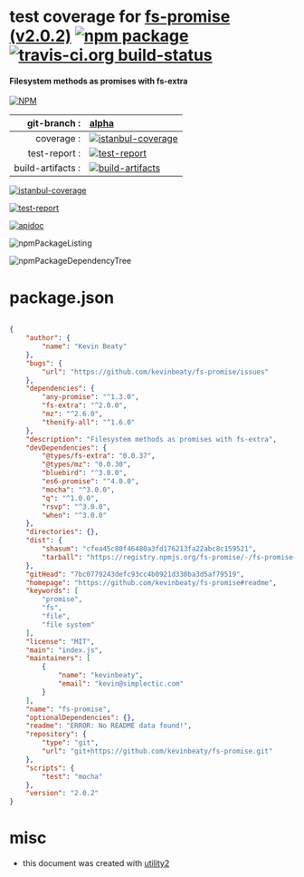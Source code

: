 # test coverage for  [fs-promise (v2.0.2)](https://github.com/kevinbeaty/fs-promise#readme)  [![npm package](https://img.shields.io/npm/v/npmtest-fs-promise.svg?style=flat-square)](https://www.npmjs.org/package/npmtest-fs-promise) [![travis-ci.org build-status](https://api.travis-ci.org/npmtest/node-npmtest-fs-promise.svg)](https://travis-ci.org/npmtest/node-npmtest-fs-promise)
#### Filesystem methods as promises with fs-extra

[![NPM](https://nodei.co/npm/fs-promise.png?downloads=true)](https://www.npmjs.com/package/fs-promise)

| git-branch : | [alpha](https://github.com/npmtest/node-npmtest-fs-promise/tree/alpha)|
|--:|:--|
| coverage : | [![istanbul-coverage](https://npmtest.github.io/node-npmtest-fs-promise/build/coverage.badge.svg)](https://npmtest.github.io/node-npmtest-fs-promise/build/coverage.html/index.html)|
| test-report : | [![test-report](https://npmtest.github.io/node-npmtest-fs-promise/build/test-report.badge.svg)](https://npmtest.github.io/node-npmtest-fs-promise/build/test-report.html)|
| build-artifacts : | [![build-artifacts](https://npmtest.github.io/node-npmtest-fs-promise/glyphicons_144_folder_open.png)](https://github.com/npmtest/node-npmtest-fs-promise/tree/gh-pages/build)|

[![istanbul-coverage](https://npmtest.github.io/node-npmtest-fs-promise/build/screenCapture.buildCustomOrg.browser.coverage.html.png)](https://npmtest.github.io/node-npmtest-fs-promise/build/coverage.html/index.html)

[![test-report](https://npmtest.github.io/node-npmtest-fs-promise/build/screenCapture.buildCustomOrg.browser.%252Fhome%252Ftravis%252Fbuild%252Fnpmtest%252Fnode-npmtest-fs-promise%252Ftmp%252Fbuild%252Ftest-report.html.png)](https://npmtest.github.io/node-npmtest-fs-promise/build/test-report.html)

[![apidoc](https://npmdoc.github.io/node-npmdoc-fs-promise/build/screenCapture.buildApidoc.browser.%252Fhome%252Ftravis%252Fbuild%252Fnpmdoc%252Fnode-npmdoc-fs-promise%252Ftmp%252Fbuild%252Fapidoc.html.png)](https://npmdoc.github.io/node-npmdoc-fs-promise/build/apidoc.html)

![npmPackageListing](https://npmtest.github.io/node-npmtest-fs-promise/build/screenCapture.npmPackageListing.svg)

![npmPackageDependencyTree](https://npmtest.github.io/node-npmtest-fs-promise/build/screenCapture.npmPackageDependencyTree.svg)



# package.json

```json

{
    "author": {
        "name": "Kevin Beaty"
    },
    "bugs": {
        "url": "https://github.com/kevinbeaty/fs-promise/issues"
    },
    "dependencies": {
        "any-promise": "^1.3.0",
        "fs-extra": "^2.0.0",
        "mz": "^2.6.0",
        "thenify-all": "^1.6.0"
    },
    "description": "Filesystem methods as promises with fs-extra",
    "devDependencies": {
        "@types/fs-extra": "0.0.37",
        "@types/mz": "0.0.30",
        "bluebird": "^3.0.0",
        "es6-promise": "^4.0.0",
        "mocha": "^3.0.0",
        "q": "^1.0.0",
        "rsvp": "^3.0.0",
        "when": "^3.0.0"
    },
    "directories": {},
    "dist": {
        "shasum": "cfea45c80f46480a3fd176213fa22abc8c159521",
        "tarball": "https://registry.npmjs.org/fs-promise/-/fs-promise-2.0.2.tgz"
    },
    "gitHead": "7bc0779243defc93cc4b0921d330ba3d5af79519",
    "homepage": "https://github.com/kevinbeaty/fs-promise#readme",
    "keywords": [
        "promise",
        "fs",
        "file",
        "file system"
    ],
    "license": "MIT",
    "main": "index.js",
    "maintainers": [
        {
            "name": "kevinbeaty",
            "email": "kevin@simplectic.com"
        }
    ],
    "name": "fs-promise",
    "optionalDependencies": {},
    "readme": "ERROR: No README data found!",
    "repository": {
        "type": "git",
        "url": "git+https://github.com/kevinbeaty/fs-promise.git"
    },
    "scripts": {
        "test": "mocha"
    },
    "version": "2.0.2"
}
```



# misc
- this document was created with [utility2](https://github.com/kaizhu256/node-utility2)
